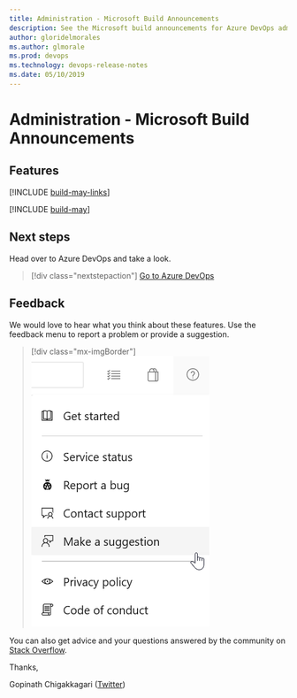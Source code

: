 ```yaml
---
title: Administration - Microsoft Build Announcements
description: See the Microsoft build announcements for Azure DevOps administration, May 2019, including next steps.
author: gloridelmorales
ms.author: glmorale
ms.prod: devops
ms.technology: devops-release-notes
ms.date: 05/10/2019
---
```


# Administration - Microsoft Build Announcements

## Features

[!INCLUDE [build-may-links](../_shared/administration/build-may-links.md)]

[!INCLUDE [build-may](../_shared/administration/build-may.md)]

## Next steps

Head over to Azure DevOps and take a look.

> [!div class="nextstepaction"]
> [Go to Azure DevOps](https://go.microsoft.com/fwlink/?LinkId=307137&campaign=o~msft~docs~product-vsts~release-notes)

## Feedback

We would love to hear what you think about these features. Use the feedback menu to report a problem or provide a suggestion.

> [!div class="mx-imgBorder"]
> ![Make a suggestion](../../_img/make-a-suggestion.png)

You can also get advice and your questions answered by the community on [Stack Overflow](https://stackoverflow.com/questions/tagged/azure-devops).

Thanks,

Gopinath Chigakkagari ([Twitter](https://twitter.com/gopinach))
